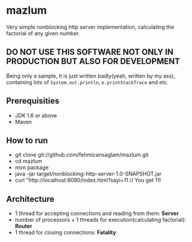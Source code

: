 mazlum
======

Very simple nonblocking http server implementation, calculating the factorial of any given number.

## DO NOT USE THIS SOFTWARE NOT ONLY IN PRODUCTION BUT ALSO FOR DEVELOPMENT
Being only a sample, it is just written badly(yeah, written by my ass), containing 
lots of `System.out.println`, `e.printStackTrace` and etc.

## Prerequisities

* JDK 1.6 or above
* Maven 

## How to run

* git clone git://github.com/fehmicansaglam/mazlum.git
* cd mazlum
* mvn package
* java -jar target/nonblocking-http-server-1.0-SNAPSHOT.jar
* curl "http://localhost:8080/index.html?sayi=11 // You get 11!


## Architecture

* 1 thread for accepting connections and reading from them: **Server**
* number of processors + 1 threads for execution(calculating factorial): **Router**
* 1 thread for closing connections: **Fatality**
